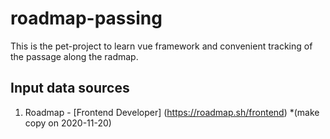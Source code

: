 # roadmap-passing
  This is the pet-project to learn vue framework and convenient tracking of the passage along the radmap.
## Input data sources
1. Roadmap - [Frontend Developer] (https://roadmap.sh/frontend) *(make copy on 2020-11-20)
